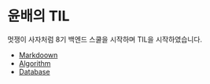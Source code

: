 # 윤배의 TIL 

멋쟁이 사자처럼 8기 백엔드 스쿨을 시작하며 TIL을 시작하였습니다.

 - [Markdoown](./Markdown/README.md)
 - [Algorithm](./Algorithm/README.md)
 - [Database](./Database/README.md)